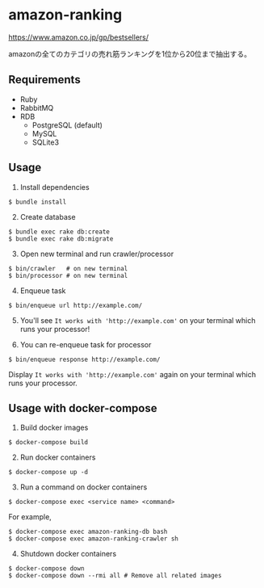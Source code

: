 # amazon-ranking

https://www.amazon.co.jp/gp/bestsellers/

amazonの全てのカテゴリの売れ筋ランキングを1位から20位まで抽出する。

## Requirements

- Ruby
- RabbitMQ
- RDB
  - PostgreSQL (default)
  - MySQL
  - SQLite3

## Usage

1. Install dependencies

```
$ bundle install
```

2. Create database

```
$ bundle exec rake db:create
$ bundle exec rake db:migrate
```

3. Open new terminal and run crawler/processor

```
$ bin/crawler   # on new terminal
$ bin/processor # on new terminal
```

4. Enqueue task

```
$ bin/enqueue url http://example.com/
```

5. You'll see `It works with 'http://example.com'` on your terminal which runs your processor!

6. You can re-enqueue task for processor

```
$ bin/enqueue response http://example.com/
```

Display `It works with 'http://example.com'` again on your terminal which runs your processor.

## Usage with docker-compose

1. Build docker images

```
$ docker-compose build
```

2. Run docker containers

```
$ docker-compose up -d
```

3. Run a command on docker containers

```
$ docker-compose exec <service name> <command>
```

For example,

```
$ docker-compose exec amazon-ranking-db bash
$ docker-compose exec amazon-ranking-crawler sh
```

4. Shutdown docker containers

```
$ docker-compose down
$ docker-compose down --rmi all # Remove all related images
```
